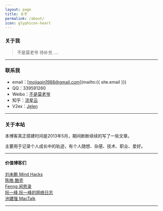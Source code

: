 ```yaml
---
layout: page
title: 关于
permalink: /about/
icon: glyphicon-heart
---
```


### 关于我

> 不是莫老爷  待补充 ....

---

### 联系我

* email：[mojiaqin1988@gmail.com](mailto:{{ site.email }})
* QQ：339591260
* Weibo：[不是莫老爷](http://weibo.com/1617092497)
* 知乎：[流星云](http://www.zhihu.com/people/www.mojiaqin.cn)
* V2ex：[Jelen](http://v2ex.com/member/Jelen)


---

### 关于本站   

本博客真正搭建时间是2013年5月，期间断断续续的写了一些文章。  

主要用于记录个人成长中的轨迹，有个人随想、杂感、技术、职业、爱好。



---

#### 价值博客们

[刘未鹏  Mind Hacks](http://mindhacks.cn/)  
[陈皓  酷壳](http://coolshell.cn/)   
[Fenng  闲思录](http://dbanotes.net/)   
[阮一峰  阮一峰的网络日志](http://www.ruanyifeng.com/blog/)   
[池建强  MacTalk](http://macshuo.com/)
 

---


